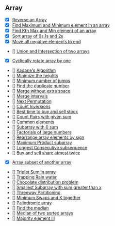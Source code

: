 ## Array

* [x] [Reverse an Array](https://practice.geeksforgeeks.org/problems/reverse-an-array/0)
* [x] [Find Maximum and Minimum element in an array](https://practice.geeksforgeeks.org/problems/find-minimum-and-maximum-element-in-an-array4428/1/)
* [x] [Find Kth Max and Min element of an array](https://practice.geeksforgeeks.org/problems/kth-smallest-element5635/1)
* [x] [Sort array of 0s,1s and 2s](https://practice.geeksforgeeks.org/problems/sort-an-array-of-0s-1s-and-2s4231/1)
* [x] [Move all negative elements to end](https://practice.geeksforgeeks.org/problems/move-all-negative-elements-to-end1813/1/)
* [] [Union and Intersection of two arrays](https://practice.geeksforgeeks.org/problems/union-of-two-arrays3538/1)
* [x] [Cyclically rotate array by one](https://practice.geeksforgeeks.org/problems/cyclically-rotate-an-array-by-one2614/1)
* [] [Kadane's Algorithm](https://practice.geeksforgeeks.org/problems/kadanes-algorithm-1587115620/1)
* [] [Minimize the heights](https://practice.geeksforgeeks.org/problems/minimize-the-heights3351/1)
* [] [Minimum number of jumps](https://practice.geeksforgeeks.org/problems/minimum-number-of-jumps-1587115620/1)
* [] [Find the duplicate number](https://leetcode.com/problems/find-the-duplicate-number/)
* [] [Merge without extra space](https://practice.geeksforgeeks.org/problems/merge-two-sorted-arrays5135/1)
* [] [Merge intervals](https://leetcode.com/problems/merge-intervals/)
* [] [Next Permutation](https://leetcode.com/problems/next-permutation/)
* [] [Count Inversions](https://practice.geeksforgeeks.org/problems/inversion-of-array-1587115620/1)
* [] [Best time to buy and sell stock](https://leetcode.com/problems/best-time-to-buy-and-sell-stock/)
* [] [Count Pairs with given sum](https://practice.geeksforgeeks.org/problems/count-pairs-with-given-sum5022/1)
* [] [Common elements](https://practice.geeksforgeeks.org/problems/common-elements1132/1)
* [] [Subarray with 0 sum](https://practice.geeksforgeeks.org/problems/subarray-with-0-sum-1587115621/1)
* [] [Factorials of large numbers](https://practice.geeksforgeeks.org/problems/factorials-of-large-numbers2508/1)
* [] [Rearrange array elements by sign](https://leetcode.com/problems/rearrange-array-elements-by-sign/)
* [] [Maximum Product subarray](https://practice.geeksforgeeks.org/problems/maximum-product-subarray3604/1)
* [] [Longest Consecutive subsequence](https://practice.geeksforgeeks.org/problems/longest-consecutive-subsequence2449/1)
* [] [Buy and sell share atmost twice](https://practice.geeksforgeeks.org/problems/buy-and-sell-a-share-at-most-twice/1/)
* [x] [Array subset of another array](https://practice.geeksforgeeks.org/problems/array-subset-of-another-array2317/1)
* [] [Triplet Sum in array](https://practice.geeksforgeeks.org/problems/triplet-sum-in-array-1587115621/1)
* [] [Trapping Rain water](https://practice.geeksforgeeks.org/problems/trapping-rain-water-1587115621/1)
* [] [Chocolate distribution problem](https://practice.geeksforgeeks.org/problems/chocolate-distribution-problem3825/1)
* [] [Smallest Subarray with sum greater than x](https://practice.geeksforgeeks.org/problems/smallest-subarray-with-sum-greater-than-x5651/1)
* [] [Threeway Partitioning](https://practice.geeksforgeeks.org/problems/three-way-partitioning/1)
* [] [Minimum Swaps and K together](https://practice.geeksforgeeks.org/problems/minimum-swaps-required-to-bring-all-elements-less-than-or-equal-to-k-together4847/1)
* [] [Palindromic array](https://practice.geeksforgeeks.org/problems/palindromic-array-1587115620/1)
* [] [Find the median](https://practice.geeksforgeeks.org/problems/find-the-median0527/1)
* [] [Median of two sorted arrays](https://leetcode.com/problems/median-of-two-sorted-arrays/)
* [] [Majority element III](https://www.codingninjas.com/codestudio/problems/elements-occur-more-than-n-k-times_1113146?topList=love-babbar-dsa-sheet-problems)